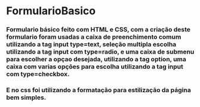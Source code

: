 # **FormularioBasico**

### Formulario básico feito com HTML e CSS, com a criação deste formulario foram usadas a caixa de preenchimento comum utilizando a tag input type=text, seleção multipla escolha utilizando a tag input com type=radio, e uma caixa de submenu para escolher a opçao desejada, utilizando a tag option, uma caixa com varias opções para escolha utilizando a tag input com type=checkbox.

### E no css foi utilizando a formatação para estilização da página bem simples.
